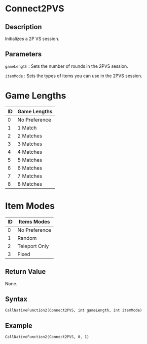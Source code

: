# Connect2PVS

## Description

Initializes a 2P VS session.

## Parameters

`gameLength`
: Sets the number of rounds in the 2PVS session.

`itemMode`
: Sets the types of items you can use in the 2PVS session.

# Game Lengths

| ID  | Game Lengths  |
| --- | ------------- |
| 0   | No Preference |
| 1   | 1 Match       |
| 2   | 2 Matches     |
| 3   | 3 Matches     |
| 4   | 4 Matches     |
| 5   | 5 Matches     |
| 6   | 6 Matches     |
| 7   | 7 Matches     |
| 8   | 8 Matches     |

# Item Modes

| ID  | Items Modes   |
| --- | ------------- |
| 0   | No Preference |
| 1   | Random        |
| 2   | Teleport Only |
| 3   | Fixed         |

## Return Value

None.

## Syntax

```
CallNativeFunction2(Connect2PVS, int gameLength, int itemMode)
```

## Example

```
CallNativeFunction2(Connect2PVS, 0, 1)
```
